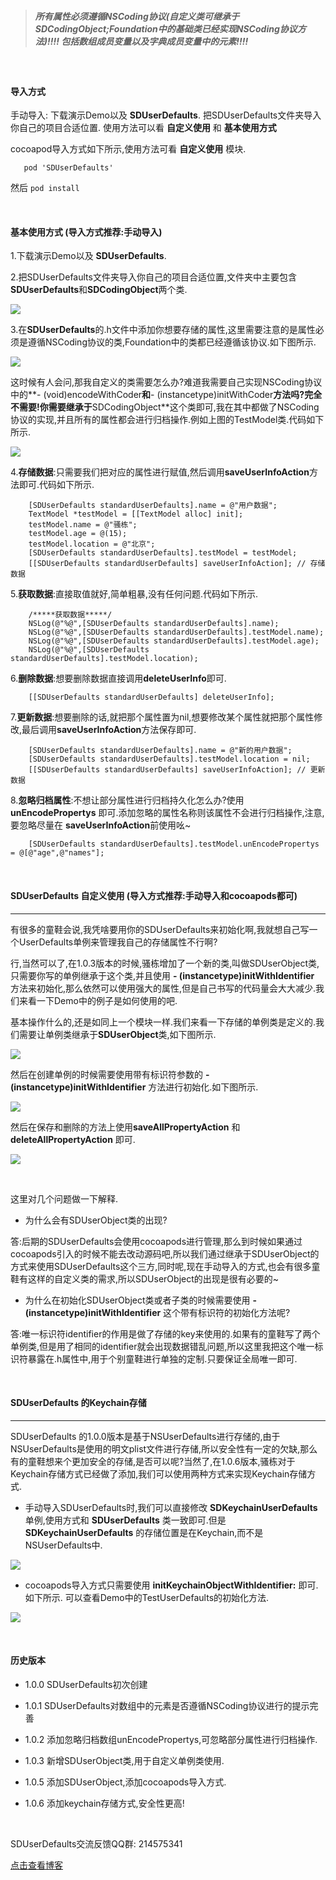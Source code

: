 > ##### 所有属性必须遵循NSCoding协议(自定义类可继承于SDCodingObject;Foundation中的基础类已经实现NSCoding协议方法)!!!! 包括数组成员变量以及字典成员变量中的元素!!!! 

<br>

#### 导入方式

手动导入: 下载演示Demo以及 **SDUserDefaults**. 把SDUserDefaults文件夹导入你自己的项目合适位置. 使用方法可以看 **自定义使用** 和 **基本使用方式**

cocoapod导入方式如下所示,使用方法可看 **自定义使用** 模块.

```
   pod 'SDUserDefaults'
```
然后 `pod install`


<br>


#### 基本使用方式 (导入方式推荐:手动导入)


1.下载演示Demo以及 **SDUserDefaults**.

2.把SDUserDefaults文件夹导入你自己的项目合适位置,文件夹中主要包含**SDUserDefaults**和**SDCodingObject**两个类.

![](https://upload-images.jianshu.io/upload_images/1396375-0e131b74ca222ed7.png?imageMogr2/auto-orient/strip%7CimageView2/2/w/1240)

3.在**SDUserDefaults**的.h文件中添加你想要存储的属性,这里需要注意的是属性必须是遵循NSCoding协议的类,Foundation中的类都已经遵循该协议.如下图所示.

![](https://upload-images.jianshu.io/upload_images/1396375-ba4ce6329628bf3d.png?imageMogr2/auto-orient/strip%7CimageView2/2/w/1240)


这时候有人会问,那我自定义的类需要怎么办?难道我需要自己实现NSCoding协议中的**- (void)encodeWithCoder**和**- (instancetype)initWithCoder**方法吗?完全不需要!你需要继承于**SDCodingObject**这个类即可,我在其中都做了NSCoding协议的实现,并且所有的属性都会进行归档操作.例如上图的TestModel类.代码如下所示.

![](https://upload-images.jianshu.io/upload_images/1396375-9494527a5cbc24cb.png?imageMogr2/auto-orient/strip%7CimageView2/2/w/1240)

4.**存储数据**:只需要我们把对应的属性进行赋值,然后调用**saveUserInfoAction**方法即可.代码如下所示.

```
    [SDUserDefaults standardUserDefaults].name = @"用户数据";
    TextModel *testModel = [[TextModel alloc] init];
    testModel.name = @"骚栋";
    testModel.age = @(15);
    testModel.location = @"北京";
    [SDUserDefaults standardUserDefaults].testModel = testModel;
    [[SDUserDefaults standardUserDefaults] saveUserInfoAction]; // 存储数据
```

5.**获取数据**:直接取值就好,简单粗暴,没有任何问题.代码如下所示.

```
    /*****获取数据*****/
    NSLog(@"%@",[SDUserDefaults standardUserDefaults].name);
    NSLog(@"%@",[SDUserDefaults standardUserDefaults].testModel.name);
    NSLog(@"%@",[SDUserDefaults standardUserDefaults].testModel.age);
    NSLog(@"%@",[SDUserDefaults standardUserDefaults].testModel.location);
```

6.**删除数据**:想要删除数据直接调用**deleteUserInfo**即可.

```
    [[SDUserDefaults standardUserDefaults] deleteUserInfo];
```

7.**更新数据**:想要删除的话,就把那个属性置为nil,想要修改某个属性就把那个属性修改,最后调用**saveUserInfoAction**方法保存即可.

```
    [SDUserDefaults standardUserDefaults].name = @"新的用户数据";
    [SDUserDefaults standardUserDefaults].testModel.location = nil;
    [[SDUserDefaults standardUserDefaults] saveUserInfoAction]; // 更新数据
```

8.**忽略归档属性**:不想让部分属性进行归档持久化怎么办?使用 **unEncodePropertys** 即可.添加忽略的属性名称则该属性不会进行归档操作,注意,要忽略尽量在
**saveUserInfoAction**前使用吆~

```
    [SDUserDefaults standardUserDefaults].testModel.unEncodePropertys = @[@"age",@"names"];
```


<br>

#### SDUserDefaults 自定义使用 (导入方式推荐:手动导入和cocoapods都可)

***

有很多的童鞋会说,我凭啥要用你的SDUserDefaults来初始化啊,我就想自己写一个UserDefaults单例来管理我自己的存储属性不行啊?

行,当然可以了,在1.0.3版本的时候,骚栋增加了一个新的类,叫做SDUserObject类,只需要你写的单例继承于这个类,并且使用 **- (instancetype)initWithIdentifier** 方法来初始化,那么依然可以使用强大的属性,但是自己书写的代码量会大大减少.我们来看一下Demo中的例子是如何使用的吧.

基本操作什么的,还是如同上一个模块一样.我们来看一下存储的单例类是定义的.我们需要让单例类继承于**SDUserObject**类,如下图所示.

![](https://upload-images.jianshu.io/upload_images/1396375-a71856bfbdf346c3.png?imageMogr2/auto-orient/strip%7CimageView2/2/w/1240)

然后在创建单例的时候需要使用带有标识符参数的 **- (instancetype)initWithIdentifier** 方法进行初始化.如下图所示.

![](https://upload-images.jianshu.io/upload_images/1396375-b12a83d3e91037af.png?imageMogr2/auto-orient/strip%7CimageView2/2/w/1240)

然后在保存和删除的方法上使用**saveAllPropertyAction** 和 **deleteAllPropertyAction** 即可.

![](https://upload-images.jianshu.io/upload_images/1396375-6f81b7850d7c2f44.png?imageMogr2/auto-orient/strip%7CimageView2/2/w/1240)


<br>

这里对几个问题做一下解释.

* 为什么会有SDUserObject类的出现? 

答:后期的SDUserDefaults会使用cocoapods进行管理,那么到时候如果通过cocoapods引入的时候不能去改动源码吧,所以我们通过继承于SDUserObject的方式来使用SDUserDefaults这个三方,同时呢,现在手动导入的方式,也会有很多童鞋有这样的自定义类的需求,所以SDUserObject的出现是很有必要的~

* 为什么在初始化SDUserObject类或者子类的时候需要使用 **- (instancetype)initWithIdentifier** 这个带有标识符的初始化方法呢?

答:唯一标识符identifier的作用是做了存储的key来使用的.如果有的童鞋写了两个单例类,但是用了相同的identifier就会出现数据错乱问题,所以这里我把这个唯一标识符暴露在.h属性中,用于个别童鞋进行单独的定制.只要保证全局唯一即可.


<br>

#### SDUserDefaults 的Keychain存储

***

SDUserDefaults 的1.0.0版本是基于NSUserDefaults进行存储的,由于NSUserDefaults是使用的明文plist文件进行存储,所以安全性有一定的欠缺,那么有的童鞋想来个更加安全的存储,是否可以呢?当然了,在1.0.6版本,骚栋对于Keychain存储方式已经做了添加,我们可以使用两种方式来实现Keychain存储方式.

* 手动导入SDUserDefaults时,我们可以直接修改 **SDKeychainUserDefaults** 单例,使用方式和 **SDUserDefaults** 类一致即可.但是  **SDKeychainUserDefaults** 的存储位置是在Keychain,而不是NSUserDefaults中.

![](https://upload-images.jianshu.io/upload_images/1396375-00b5ca718825fcc6.png?imageMogr2/auto-orient/strip%7CimageView2/2/w/1240)


* cocoapods导入方式只需要使用 **initKeychainObjectWithIdentifier:** 即可. 如下所示. 可以查看Demo中的TestUserDefaults的初始化方法.

![](https://upload-images.jianshu.io/upload_images/1396375-276484c0049f98e0.png?imageMogr2/auto-orient/strip%7CimageView2/2/w/1240)




<br>

#### 历史版本

* 1.0.0 SDUserDefaults初次创建

* 1.0.1 SDUserDefaults对数组中的元素是否遵循NSCoding协议进行的提示完善

* 1.0.2 添加忽略归档数组unEncodePropertys,可忽略部分属性进行归档操作.

* 1.0.3 新增SDUserObject类,用于自定义单例类使用.

* 1.0.5 添加SDUserObject,添加cocoapods导入方式.

* 1.0.6 添加keychain存储方式,安全性更高!


<br>

SDUserDefaults交流反馈QQ群: 214575341

[点击查看博客](https://www.jianshu.com/p/7005244f83b1)


